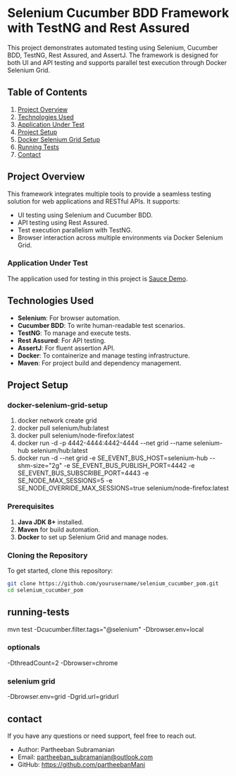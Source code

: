 # Selenium Cucumber BDD Framework with TestNG and Rest Assured

This project demonstrates automated testing using Selenium, Cucumber BDD, TestNG, Rest Assured, and AssertJ. The
framework is designed for both UI and API testing and supports parallel test execution through Docker Selenium Grid.

## Table of Contents

1. [Project Overview](#project-overview)
2. [Technologies Used](#technologies-used)
3. [Application Under Test](#application-under-test)
4. [Project Setup](#project-setup)
5. [Docker Selenium Grid Setup](#docker-selenium-grid-setup)
6. [Running Tests](#running-tests)
7. [Contact](#contact)

## Project Overview

This framework integrates multiple tools to provide a seamless testing solution for web applications and RESTful APIs.
It supports:

- UI testing using Selenium and Cucumber BDD.
- API testing using Rest Assured.
- Test execution parallelism with TestNG.
- Browser interaction across multiple environments via Docker Selenium Grid.

### Application Under Test

The application used for testing in this project is [Sauce Demo](https://www.saucedemo.com).

## Technologies Used

- **Selenium**: For browser automation.
- **Cucumber BDD**: To write human-readable test scenarios.
- **TestNG**: To manage and execute tests.
- **Rest Assured**: For API testing.
- **AssertJ**: For fluent assertion API.
- **Docker**: To containerize and manage testing infrastructure.
- **Maven**: For project build and dependency management.

## Project Setup

### docker-selenium-grid-setup

1. docker network create grid
2. docker pull selenium/hub:latest
3. docker pull selenium/node-firefox:latest
4. docker run -d -p 4442-4444:4442-4444 --net grid --name selenium-hub selenium/hub:latest
5. docker run -d --net grid -e SE_EVENT_BUS_HOST=selenium-hub --shm-size="2g"
   -e SE_EVENT_BUS_PUBLISH_PORT=4442 -e SE_EVENT_BUS_SUBSCRIBE_PORT=4443 -e SE_NODE_MAX_SESSIONS=5 -e
   SE_NODE_OVERRIDE_MAX_SESSIONS=true selenium/node-firefox:latest

### Prerequisites

1. **Java JDK 8+** installed.
2. **Maven** for build automation.
3. **Docker** to set up Selenium Grid and manage nodes.

### Cloning the Repository

To get started, clone this repository:

```bash
git clone https://github.com/yourusername/selenium_cucumber_pom.git
cd selenium_cucumber_pom
```

## running-tests

mvn test -Dcucumber.filter.tags="@selenium" -Dbrowser.env=local

### optionals

-DthreadCount=2
-Dbrowser=chrome

### selenium grid

-Dbrowser.env=grid
-Dgrid.url=gridurl

## contact

If you have any questions or need support, feel free to reach out.

* Author: Partheeban Subramanian
* Email: partheeban_subramanian@outlook.com
* GitHub: https://github.com/partheebanMani

